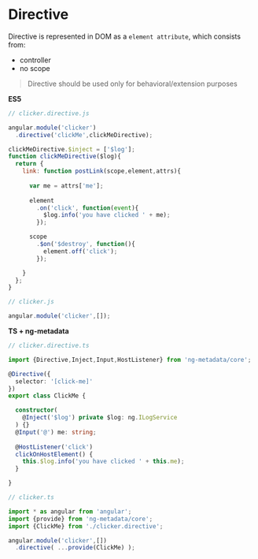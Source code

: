 # Directive

Directive is represented in DOM as a `element attribute`, which consists from:

* controller
* no scope

> Directive should be used only for behavioral/extension purposes

**ES5**

```js
// clicker.directive.js

angular.module('clicker')
  .directive('clickMe',clickMeDirective);

clickMeDirective.$inject = ['$log'];
function clickMeDirective($log){
  return {
    link: function postLink(scope,element,attrs){
      
      var me = attrs['me'];
      
      element
        .on('click', function(event){
          $log.info('you have clicked ' + me);
        });

      scope
        .$on('$destroy', function(){
          element.off('click');
        });

    }
  };
}
```

```js
// clicker.js

angular.module('clicker',[]);
```

**TS + ng-metadata**

```typescript
// clicker.directive.ts

import {Directive,Inject,Input,HostListener} from 'ng-metadata/core';

@Directive({
  selector: '[click-me]'
})
export class ClickMe {

  constructor(
    @Inject('$log') private $log: ng.ILogService
  ) {}
  @Input('@') me: string;
  
  @HostListener('click')
  clickOnHostElement() {
    this.$log.info('you have clicked ' + this.me);
  }

}
```

```typescript
// clicker.ts

import * as angular from 'angular';
import {provide} from 'ng-metadata/core';
import {ClickMe} from './clicker.directive';

angular.module('clicker',[])
  .directive( ...provide(ClickMe) );
```
